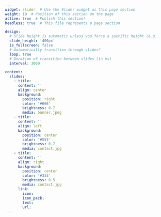 ```yaml
---
widget: slider  # Use the Slider widget as this page section
weight: 10  # Position of this section on the page
active: true  # Publish this section?
headless: true  # This file represents a page section.

design:
  # Slide height is automatic unless you force a specific height (e.g. '400px')
  slide_height: '400px'
  is_fullscreen: false
  # Automatically transition through slides?
  loop: true
  # Duration of transition between slides (in ms)
  interval: 3000

content:
  slides:
    - title:
      content: ''
      align: center
      background:
        position: right
        color: '#666'
        brightness: 0.7
        media: banner.jpeg
    - title: 
      content: ''
      align: left
      background:
        position: center
        color: '#555'
        brightness: 0.7
        media: contact.jpg
    - title: 
      content: ''
      align: right
      background:
        position: center
        color: '#333'
        brightness: 0.5
        media: contact.jpg
      link:
        icon: 
        icon_pack: 
        text: 
        url:
---
```

